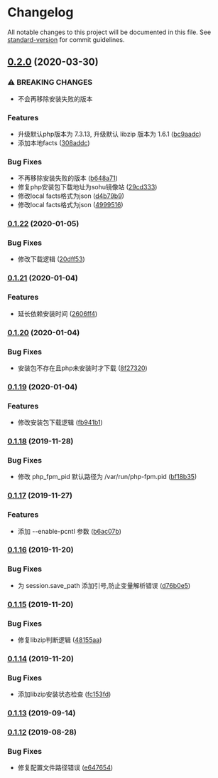 # Changelog

All notable changes to this project will be documented in this file. See [standard-version](https://github.com/conventional-changelog/standard-version) for commit guidelines.

## [0.2.0](https://github.com/daixijun/ansible-role-php/compare/v0.1.22...v0.2.0) (2020-03-30)


### ⚠ BREAKING CHANGES

* 不会再移除安装失败的版本

### Features

* 升级默认php版本为 7.3.13, 升级默认 libzip 版本为 1.6.1 ([bc9aadc](https://github.com/daixijun/ansible-role-php/commit/bc9aadcee748a09eb5992e49b412d48e31280bce))
* 添加本地facts ([308addc](https://github.com/daixijun/ansible-role-php/commit/308addc658de9480e38b7640d677332daad7c6ce))


### Bug Fixes

* 不再移除安装失败的版本 ([b648a71](https://github.com/daixijun/ansible-role-php/commit/b648a71ca243104f029d5a0ec28481c700d5adce))
* 修复php安装包下载地址为sohu镜像站 ([29cd333](https://github.com/daixijun/ansible-role-php/commit/29cd3334e62451b539ea2d55a5f8261d241e256c))
* 修改local facts格式为json ([d4b79b9](https://github.com/daixijun/ansible-role-php/commit/d4b79b9775fd5b72205016719461dd9cac354546))
* 修改local facts格式为json ([4999516](https://github.com/daixijun/ansible-role-php/commit/49995165de1c9ff23ac502e1143c03e0e36f4b01))

### [0.1.22](https://github.com/daixijun/ansible-role-php/compare/v0.1.21...v0.1.22) (2020-01-05)


### Bug Fixes

* 修改下载逻辑 ([20dff53](https://github.com/daixijun/ansible-role-php/commit/20dff538b6137418a2ae71a93db8883b8a2323eb))

### [0.1.21](https://github.com/daixijun/ansible-role-php/compare/v0.1.20...v0.1.21) (2020-01-04)


### Features

* 延长依赖安装时间 ([2606ff4](https://github.com/daixijun/ansible-role-php/commit/2606ff4ef93c51a0cfb56a28397beb42f4c05584))

### [0.1.20](https://github.com/daixijun/ansible-role-php/compare/v0.1.19...v0.1.20) (2020-01-04)


### Bug Fixes

* 安装包不存在且php未安装时才下载 ([8f27320](https://github.com/daixijun/ansible-role-php/commit/8f27320dcedfbeb93ebf92d30fce89fa801438be))

### [0.1.19](https://github.com/daixijun/ansible-role-php/compare/v0.1.18...v0.1.19) (2020-01-04)


### Features

* 修改安装包下载逻辑 ([fb941b1](https://github.com/daixijun/ansible-role-php/commit/fb941b10ed95bf1c8d2ca06c8ee5425b95872423))

### [0.1.18](https://github.com/daixijun/ansible-role-php/compare/v0.1.17...v0.1.18) (2019-11-28)


### Bug Fixes

* 修改 php_fpm_pid 默认路径为 /var/run/php-fpm.pid ([bf18b35](https://github.com/daixijun/ansible-role-php/commit/bf18b355396bc55746557955753304c8f624f847))

### [0.1.17](https://github.com/daixijun/ansible-role-php/compare/v0.1.16...v0.1.17) (2019-11-27)


### Features

* 添加 --enable-pcntl 参数 ([b6ac07b](https://github.com/daixijun/ansible-role-php/commit/b6ac07bc20e5826316fab904d5c14e35488e4d49))

### [0.1.16](https://github.com/daixijun/ansible-role-php/compare/v0.1.15...v0.1.16) (2019-11-20)


### Bug Fixes

* 为 session.save_path 添加引号,防止变量解析错误 ([d76b0e5](https://github.com/daixijun/ansible-role-php/commit/d76b0e515458dc556e3f5d5a5e05d8be466166a6))

### [0.1.15](https://github.com/daixijun/ansible-role-php/compare/v0.1.14...v0.1.15) (2019-11-20)


### Bug Fixes

* 修复libzip判断逻辑 ([48155aa](https://github.com/daixijun/ansible-role-php/commit/48155aae9ef6ea106f9b5e16f60ee6a7ff62df86))

### [0.1.14](https://github.com/daixijun/ansible-role-php/compare/v0.1.13...v0.1.14) (2019-11-20)


### Bug Fixes

* 添加libzip安装状态检查 ([fc153fd](https://github.com/daixijun/ansible-role-php/commit/fc153fd5a3844b465278a3f27cfdafc5fa5187c0))

### [0.1.13](https://github.com/daixijun/ansible-role-php/compare/v0.1.12...v0.1.13) (2019-09-14)

### [0.1.12](https://github.com/daixijun/ansible-role-php/compare/v0.1.11...v0.1.12) (2019-08-28)


### Bug Fixes

* 修复配置文件路径错误 ([e647654](https://github.com/daixijun/ansible-role-php/commit/e647654))
